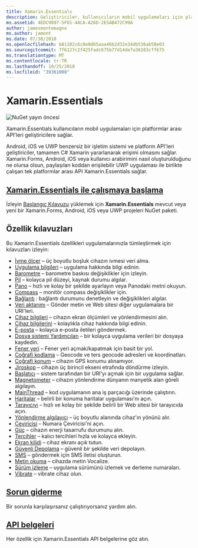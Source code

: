 ```yaml
---
title: Xamarin.Essentials
description: Geliştiriciler, kullanıcıların mobil uygulamaları için platformlar arası API'ler ile sağlayan Xamarin.Essentials tanımlayan çeşitli kılavuzları bu belge bağlar.
ms.assetid: 4EDC9897-5FD1-44CA-A26D-2E5AB472C99A
author: jamesmontemagno
ms.author: jamont
ms.date: 07/30/2018
ms.openlocfilehash: b81102c6c0e0d65aaa46b2d32e34db536ab58e03
ms.sourcegitcommit: 7f6127c2f425fadc675b77d14de7a36103cff675
ms.translationtype: MT
ms.contentlocale: tr-TR
ms.lasthandoff: 10/25/2018
ms.locfileid: "39361008"
---
```

# <a name="xamarinessentials"></a>Xamarin.Essentials

![NuGet yayın öncesi](~/media/shared/pre-release.png)

Xamarin.Essentials kullanıcıların mobil uygulamaları için platformlar arası API'leri geliştiricilere sağlar.

Android, iOS ve UWP benzersiz bir işletim sistemi ve platform API'leri geliştiriciler, tamamen C# Xamarin yararlanarak erişimi olmasını sağlar. Xamarin.Forms, Android, iOS veya kullanıcı arabirimini nasıl oluşturulduğunu ne olursa olsun, paylaşılan koddan erişilebilir UWP uygulaması ile birlikte çalışan tek platformlar arası API Xamarin.Essentials sağlar.

## <a name="get-started-with-xamarinessentialsget-startedmdcontextxamarinxamarin-forms"></a>[Xamarin.Essentials ile çalışmaya başlama](get-started.md?context=xamarin/xamarin-forms)

İzleyin [Başlangıç Kılavuzu](get-started.md) yüklemek için **Xamarin.Essentials** mevcut veya yeni bir Xamarin.Forms, Android, iOS veya UWP projeleri NuGet paketi.

## <a name="feature-guides"></a>Özellik kılavuzları

Bu Xamarin.Essentials özellikleri uygulamalarınızla tümleştirmek için kılavuzları izleyin:

* [İvme ölçer](accelerometer.md?context=xamarin/xamarin-forms) – üç boyutlu boşluk cihazın ivmesi veri alma.
* [Uygulama bilgileri](app-information.md?context=xamarin/xamarin-forms) – uygulama hakkında bilgi edinin.
* [Barometre](barometer.md?context=xamarin/xamarin-forms) – barometre baskısı değişiklikler için izleyin.
* [Pil](battery.md?context=xamarin/xamarin-forms) – kolayca pil düzeyi, kaynak durumu algılar.
* [Pano](clipboard.md?context=xamarin/xamarin-forms) – hızlı ve kolay bir şekilde ayarlayın veya Panodaki metni okuyun.
* [Compass](compass.md?context=xamarin/xamarin-forms) – monitör compass değişiklikler için.
* [Bağlantı](connectivity.md?context=xamarin/xamarin-forms) : bağlantı durumunu denetleyin ve değişiklikleri algılar.
* [Veri aktarımı](data-transfer.md?context=xamarin/xamarin-forms) – Gönder metin ve Web sitesi diğer uygulamalara bir URI'leri.
* [Cihaz bilgileri](device-display.md?context=xamarin/xamarin-forms) – cihazın ekran ölçümleri ve yönlendirmesini alın.
* [Cihaz bilgilerini](device-information.md?context=xamarin/xamarin-forms) – kolaylıkla cihaz hakkında bilgi edinin.
* [E-posta](email.md?context=xamarin/xamarin-forms) – kolayca e-posta iletileri göndermek.
* [Dosya sistemi Yardımcıları](file-system-helpers.md?context=xamarin/xamarin-forms) – bir kolayca uygulama verileri bir dosyaya kaydedin.
* [Fener yeri](flashlight.md?context=xamarin/xamarin-forms) – Fener yeri açmak/kapatmak için basit bir yol.
* [Coğrafi kodlama](geocoding.md?context=xamarin/xamarin-forms) – Geocode ve ters geocode adresleri ve koordinatları.
* [Coğrafi konum](geolocation.md?context=xamarin/xamarin-forms) – cihazın GPS konumu alınamıyor.
* [Jiroskop](gyroscope.md?context=xamarin/xamarin-forms) – cihazın üç birincil ekseni etrafında döndürme izleyin.
* [Başlatıcı](launcher.md?context=xamarin/xamarin-forms) – sistem tarafından bir URI'yı açmak için bir uygulama sağlar.
* [Magnetometer](magnetometer.md?context=xamarin/xamarin-forms) – cihazın yönlendirme dünyanın manyetik alan göreli algılayın.
* [MainThread](main-thread.md?content=xamarin/xamarin-forms) – kod uygulamanın ana iş parçacığı üzerinde çalıştırın.
* [Haritalar](maps.md?content=xamarin/xamarin-forms) – belirli bir konuma haritalar uygulaması'nı açın.
* [Tarayıcıyı](open-browser.md?context=xamarin/xamarin-forms) – hızlı ve kolay bir şekilde belirli bir Web sitesi bir tarayıcıda açın.
* [Yönlendirme algılayıcı](orientation-sensor.md?context=xamarin/xamarin-forms) – üç boyutlu alanında cihaz'ın yönünü alır.
* [Çeviricisi](phone-dialer.md?context=xamarin/xamarin-forms) – Numara Çeviricisi'ni açın.
* [Güç](power.md?context=xamarin/xamarin-forms) – cihazın enerji tasarrufu durumunu alın.
* [Tercihler](preferences.md?context=xamarin/xamarin-forms) – kalıcı tercihleri hızla ve kolayca ekleyin.
* [Ekran kilidi](screen-lock.md?context=xamarin/xamarin-forms) – cihaz ekranı açık tutun.
* [Güvenli Depolama](secure-storage.md?context=xamarin/xamarin-forms) – güvenli bir şekilde veri depolayın.
* [SMS](sms.md?context=xamarin/xamarin-forms) – göndermek için SMS iletisi oluşturun.
* [Metin okuma](text-to-speech.md?context=xamarin/xamarin-forms) – cihazda metin Vocalize.
* [Sürüm izleme](version-tracking.md?context=xamarin/xamarin-forms) – uygulama sürümünü izlemek ve derleme numaraları.
* [Vibrate](vibrate.md?context=xamarin/xamarin-forms) – vibrate cihaz olun.

## <a name="troubleshootingtroubleshootingmdcontextxamarinxamarin-forms"></a>[Sorun giderme](troubleshooting.md?context=xamarin/xamarin-forms)

Bir sorunla karşılaşırsanız çalıştırıyorsanız yardım alın.

## <a name="api-documentationxrefxamarinessentials"></a>[API belgeleri](xref:Xamarin.Essentials)

Her özellik için Xamarin.Essentials API belgelerine göz atın.
